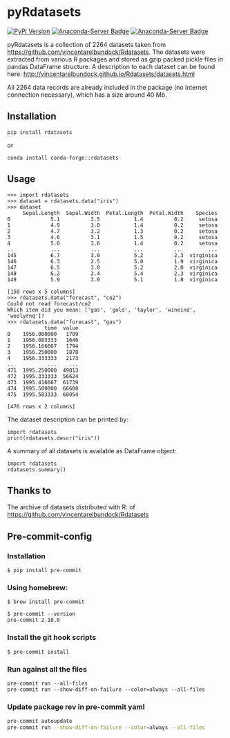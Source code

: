 # pyRdatasets
[![PyPi Version](https://img.shields.io/pypi/v/rdatasets.svg)](https://pypi.python.org/pypi/rdatasets/)
[![Anaconda-Server Badge](https://anaconda.org/conda-forge/rdatasets/badges/version.svg)](https://anaconda.org/conda-forge/rdatasets)
[![Anaconda-Server Badge](https://anaconda.org/conda-forge/rdatasets/badges/downloads.svg)](https://anaconda.org/conda-forge/rdatasets)

pyRdatasets is a collection of 2264 datasets taken from https://github.com/vincentarelbundock/Rdatasets.
The datasets were extracted from various R packages and stored as gzip packed pickle files in pandas DataFrame structure.
A description to each dataset can be found here: http://vincentarelbundock.github.io/Rdatasets/datasets.html


All 2264 data records are already included in the package (no internet connection necessary), which has a size around 40 Mb.

## Installation
```
pip install rdatasets
```
or
```
conda install conda-forge::rdatasets
```

## Usage

```
>>> import rdatasets
>>> dataset = rdatasets.data("iris")
>>> dataset
     Sepal.Length  Sepal.Width  Petal.Length  Petal.Width    Species
0             5.1          3.5           1.4          0.2     setosa
1             4.9          3.0           1.4          0.2     setosa
2             4.7          3.2           1.3          0.2     setosa
3             4.6          3.1           1.5          0.2     setosa
4             5.0          3.6           1.4          0.2     setosa
..            ...          ...           ...          ...        ...
145           6.7          3.0           5.2          2.3  virginica
146           6.3          2.5           5.0          1.9  virginica
147           6.5          3.0           5.2          2.0  virginica
148           6.2          3.4           5.4          2.3  virginica
149           5.9          3.0           5.1          1.8  virginica

[150 rows x 5 columns]
>>> rdatasets.data("forecast", "co2")
Could not read forecast/co2
Which item did you mean: ['gas', 'gold', 'taylor', 'wineind', 'woolyrnq']?
>>> rdatasets.data("forecast", "gas")
            time  value
0    1956.000000   1709
1    1956.083333   1646
2    1956.166667   1794
3    1956.250000   1878
4    1956.333333   2173
..           ...    ...
471  1995.250000  49013
472  1995.333333  56624
473  1995.416667  61739
474  1995.500000  66600
475  1995.583333  60054

[476 rows x 2 columns]
```

The dataset description can be printed by:
```
import rdatasets
print(rdatasets.descr("iris"))
```
A summary of all datasets is available as DataFrame object:
```
import rdatasets
rdatasets.summary()
```

## Thanks to
The archive of datasets distributed with R: of https://github.com/vincentarelbundock/Rdatasets


## Pre-commit-config

### Installation

```
$ pip install pre-commit
```

### Using homebrew:
```
$ brew install pre-commit
```

```
$ pre-commit --version
pre-commit 2.10.0
```

### Install the git hook scripts

```
$ pre-commit install
```

### Run against all the files
```
pre-commit run --all-files
pre-commit run --show-diff-on-failure --color=always --all-files
```

### Update package rev in pre-commit yaml
```bash
pre-commit autoupdate
pre-commit run --show-diff-on-failure --color=always --all-files
```
